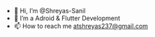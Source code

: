 - 👋 Hi, I’m @Shreyas-Sanil
- 👀 I’m a Adroid & Flutter Development
- 📫 How to reach me atshreyas237@gmail.com

<!---
Shreyas-Sanil/Shreyas-Sanil is a ✨ special ✨ repository because its `README.md` (this file) appears on your GitHub profile.
You can click the Preview link to take a look at your changes.
--->

